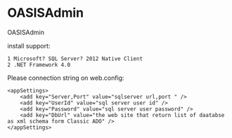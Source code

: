 OASISAdmin
==========

OASISAdmin

install support:

	1 Microsoft? SQL Server? 2012 Native Client 
	2 .NET Framework 4.0
	
Please connection string on web.config:

	<appSettings>
		<add key="Server,Port" value="sqlserver url,port " />
		<add key="UserId" value="sql server user id" />
		<add key="Password" value="sql server user password" />
		<add key="DbUrl" value="the web site that return list of daatabse as xml schema form Classic ADO" />
	</appSettings>

